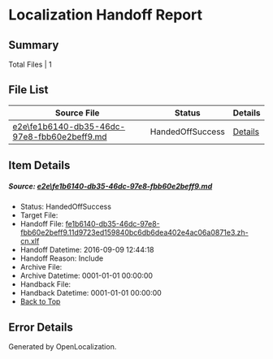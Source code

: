 # <a name='report-top'></a> Localization Handoff Report

## Summary
 Total Files | 1

## File List
 Source File | Status | Details 
 ----------- | ------ | ------- 
 [e2e\fe1b6140-db35-46dc-97e8-fbb60e2beff9.md](https://github.com/OpenLocalizationTestOrg/ol-test0/blob/766893faf221c90acba2a861f9ee70150b658d21/e2e/fe1b6140-db35-46dc-97e8-fbb60e2beff9.md) | HandedOffSuccess | [Details](#4650bbd26789d1fd0f1e99a7e1d2ac5ca70589071)

## Item Details
##### <a name='4650bbd26789d1fd0f1e99a7e1d2ac5ca70589071'></a> Source: [e2e\fe1b6140-db35-46dc-97e8-fbb60e2beff9.md](https://github.com/OpenLocalizationTestOrg/ol-test0/blob/766893faf221c90acba2a861f9ee70150b658d21/e2e/fe1b6140-db35-46dc-97e8-fbb60e2beff9.md)
* Status: HandedOffSuccess
* Target File: 
* Handoff File: [fe1b6140-db35-46dc-97e8-fbb60e2beff9.11d9723ed159840bc6db6dea402e4ac06a0871e3.zh-cn.xlf](https://github.com/OpenLocalizationTestOrg/ol-test0-handoff/blob/dcb7650f6784ef3b7c0615721b6cecad039fefbb/ol-handoff/OpenLocalizationTestOrg/ol-test0-zhcn/yuwzho/ht/fe1b6140-db35-46dc-97e8-fbb60e2beff9.11d9723ed159840bc6db6dea402e4ac06a0871e3.zh-cn.xlf)
* Handoff Datetime: 2016-09-09 12:44:18
* Handoff Reason: Include
* Archive File: 
* Archive Datetime: 0001-01-01 00:00:00
* Handback File: 
* Handback Datetime: 0001-01-01 00:00:00
* [Back to Top](#report-top)


## Error Details

Generated by OpenLocalization.
